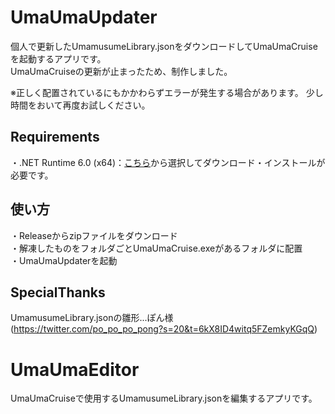 # UmaUmaUpdater
個人で更新したUmamusumeLibrary.jsonをダウンロードしてUmaUmaCruiseを起動するアプリです。  
UmaUmaCruiseの更新が止まったため、制作しました。

※正しく配置されているにもかかわらずエラーが発生する場合があります。
少し時間をおいて再度お試しください。

## Requirements
・.NET Runtime 6.0 (x64)：[こちら](https://dotnet.microsoft.com/ja-jp/download/dotnet/6.0)から選択してダウンロード・インストールが必要です。

## 使い方
・Releaseからzipファイルをダウンロード  
・解凍したものをフォルダごとUmaUmaCruise.exeがあるフォルダに配置  
・UmaUmaUpdaterを起動

## SpecialThanks  
UmamusumeLibrary.jsonの雛形...ぽん様 (https://twitter.com/po_po_po_pong?s=20&t=6kX8ID4witq5FZemkyKGqQ)


# UmaUmaEditor
UmaUmaCruiseで使用するUmamusumeLibrary.jsonを編集するアプリです。

